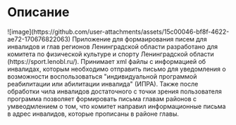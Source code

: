 <h1> Описание </h1>
![image](https://github.com/user-attachments/assets/15c00046-bf8f-4622-ae72-170676822063)
Приложение для формаирования писем для инвалидов и глав регионов Ленинградской области разработано для комитета по физической культуре и спорту Ленинградской области (https://sport.lenobl.ru/). Принимает xml файлы с информацией об инвалидах, которым необходимо отправить письмо для уведомления о возможности воспользоваться "индивидуальной программой реабилитации или абилитации инвалида" (ИПРА). Также после обработки чила инвалидов достаточного с точки зрения пользователя программа позволяет формировать письма главам районов с умвеодмлением о том, что комитет направил информационные письма в адрес инвалидов, которые прописаны в районе главы. 



